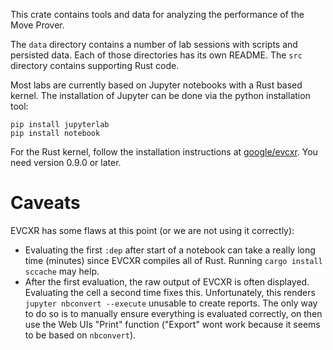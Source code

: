 This crate contains tools and data for analyzing the performance of the Move Prover.

The `data` directory contains a number of lab sessions with scripts and persisted data. Each of those directories
has its own README. The `src` directory contains supporting Rust code.

Most labs are currently based on Jupyter notebooks with a Rust based kernel. The installation of Jupyter
can be done via the python installation tool:

```
pip install jupyterlab
pip install notebook
```

For the Rust kernel, follow the installation instructions at
[google/evcxr](https://github.com/google/evcxr/blob/master/evcxr_jupyter/README.md).
You need version 0.9.0 or later.


# Caveats

EVCXR has some flaws at this point (or we are not using it correctly):

- Evaluating the first `:dep` after start of a notebook can take a really long time (minutes) since EVCXR compiles
  all of Rust. Running `cargo install sccache` may help.
- After the first evaluation, the raw output of EVCXR is often displayed. Evaluating the cell a second time fixes
  this. Unfortunately, this renders `jupyter nbconvert --execute` unusable to create reports. The only way to do
  so is to manually ensure everything is evaluated correctly, on then use the Web UIs "Print" function ("Export"
  wont work because it seems to be based on `nbconvert`).
